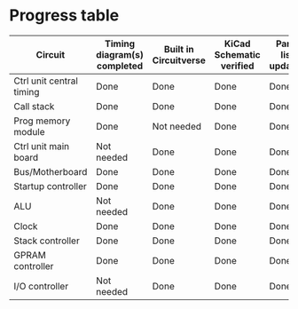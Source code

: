 # Progress table

| Circuit | Timing diagram(s) completed | Built in Circuitverse | KiCad Schematic verified | Parts list updated | KiCad PCB | PCB built/aquired | Assembled | Tested |
| - | - | - | - | - | - | - | - | - |
| Ctrl unit central timing | Done | Done | Done | Done | Done | - | - | - |
| Call stack | Done | Done | Done | Done | Done | - | -| - |
| Prog memory module | Done | Not needed | Done | Done | Done | - | - | - |
| Ctrl unit main board | Not needed | Done | Done | Done | Done | - | - | - |
| Bus/Motherboard | Done | Done | Done | Done | Done | - | - | - |
| Startup controller | Done | Done | Done | Done | Done | - | - | - |
| ALU | Not needed | Done | Done | Done | Done | - | - | - |
| Clock | Done | Done | Done | Done | Done | - | - | - |
| Stack controller | Done | Done | Done | Done | Done | - | - | - |
| GPRAM controller | Done | Done | Done | Done | Done | - | - | - |
| I/O controller | Not needed | Done | Done | Done | Done | - | - | - |